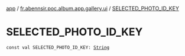 [app](../index.md) / [fr.abennsir.poc.album.app.gallery.ui](index.md) / [SELECTED_PHOTO_ID_KEY](./-s-e-l-e-c-t-e-d_-p-h-o-t-o_-i-d_-k-e-y.md)

# SELECTED_PHOTO_ID_KEY

`const val SELECTED_PHOTO_ID_KEY: `[`String`](https://kotlinlang.org/api/latest/jvm/stdlib/kotlin/-string/index.html)